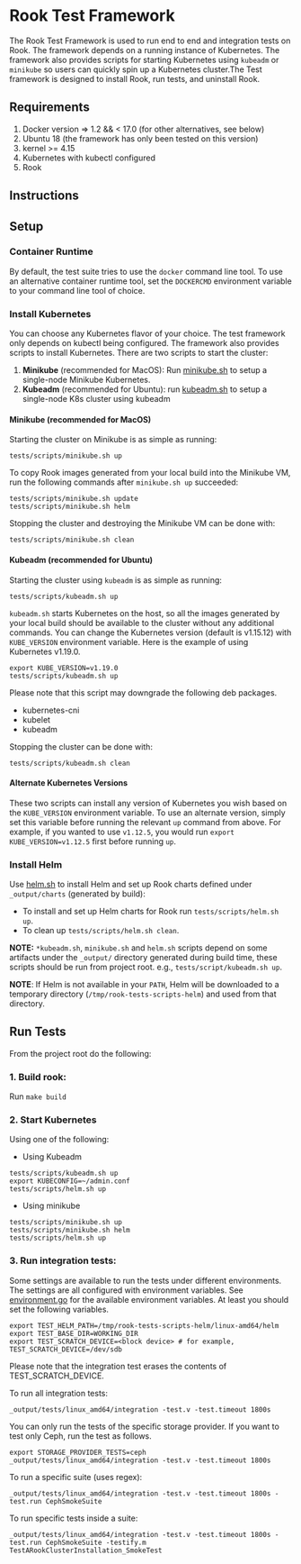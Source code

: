 # Rook Test Framework

The Rook Test Framework is used to run end to end and integration tests on Rook. The framework depends on a running instance of Kubernetes.
The framework also provides scripts for starting Kubernetes using `kubeadm` or `minikube` so users can
quickly spin up a Kubernetes cluster.The Test framework is designed to install Rook, run tests, and uninstall Rook.

## Requirements
1. Docker version => 1.2 && < 17.0 (for other alternatives, see below)
1. Ubuntu 18 (the framework has only been tested on this version)
1. kernel >= 4.15
1. Kubernetes with kubectl configured
1. Rook

## Instructions

## Setup

### Container Runtime

By default, the test suite tries to use the `docker` command line tool. To use
an alternative container runtime tool, set the `DOCKERCMD` environment variable
to your command line tool of choice.

### Install Kubernetes
You can choose any Kubernetes flavor of your choice.  The test framework only depends on kubectl being configured.
The framework also provides scripts to install Kubernetes. There are two scripts to start the cluster:
1. **Minikube** (recommended for MacOS): Run [minikube.sh](/tests/scripts/minikube.sh) to setup a single-node Minikube Kubernetes.
1. **Kubeadm** (recommended for Ubuntu): run [kubeadm.sh](/tests/scripts/kubeadm.sh) to setup a single-node K8s cluster using kubeadm

#### Minikube (recommended for MacOS)
Starting the cluster on Minikube is as simple as running:
```console
tests/scripts/minikube.sh up
```

To copy Rook images generated from your local build into the Minikube VM, run the following commands after `minikube.sh up` succeeded:
```console
tests/scripts/minikube.sh update
tests/scripts/minikube.sh helm
```

Stopping the cluster and destroying the Minikube VM can be done with:
```console
tests/scripts/minikube.sh clean
```

#### Kubeadm (recommended for Ubuntu)
Starting the cluster using `kubeadm` is as simple as running:
```console
tests/scripts/kubeadm.sh up
```

`kubeadm.sh` starts Kubernetes on the host, so all the images generated by your local build should be available to the cluster without any additional commands.
You can change the Kubernetes version (default is v1.15.12) with `KUBE_VERSION` environment variable. Here is the example of using Kubernetes v1.19.0.

```console
export KUBE_VERSION=v1.19.0
tests/scripts/kubeadm.sh up
```

Please note that this script may downgrade the following deb packages.

- kubernetes-cni
- kubelet
- kubeadm

Stopping the cluster can be done with:
```console
tests/scripts/kubeadm.sh clean
```

#### Alternate Kubernetes Versions
These two scripts can install any version of Kubernetes you wish based on the `KUBE_VERSION` environment variable.
To use an alternate version, simply set this variable before running the relevant `up` command from above.
For example, if you wanted to use `v1.12.5`, you would run `export KUBE_VERSION=v1.12.5` first before running `up`.

### Install Helm
Use [helm.sh](/tests/scripts/helm.sh) to install Helm and set up Rook charts defined under `_output/charts` (generated by build):

- To install and set up Helm charts for Rook run `tests/scripts/helm.sh up`.
- To clean up `tests/scripts/helm.sh clean`.

**NOTE:** `*kubeadm.sh`, `minikube.sh` and `helm.sh` scripts depend on some artifacts under the `_output/` directory generated during build time,
these scripts should be run from project root. e.g., `tests/script/kubeadm.sh up`.

**NOTE**: If Helm is not available in your `PATH`, Helm will be downloaded to a temporary directory (`/tmp/rook-tests-scripts-helm`) and used from that directory.

## Run Tests
From the project root do the following:

### 1. Build rook:
Run `make build`

### 2. Start Kubernetes
Using one of the following:

- Using Kubeadm
```
tests/scripts/kubeadm.sh up
export KUBECONFIG=~/admin.conf
tests/scripts/helm.sh up
```
- Using minikube
```
tests/scripts/minikube.sh up
tests/scripts/minikube.sh helm
tests/scripts/helm.sh up
```

### 3. Run integration tests:

Some settings are available to run the tests under different environments. The settings are all configured with environment variables.
See [environment.go](/tests/framework/installer/environment.go) for the available environment variables.
At least you should set the following variables.

```console
export TEST_HELM_PATH=/tmp/rook-tests-scripts-helm/linux-amd64/helm
export TEST_BASE_DIR=WORKING_DIR
export TEST_SCRATCH_DEVICE=<block device> # for example, TEST_SCRATCH_DEVICE=/dev/sdb
```

Please note that the integration test erases the contents of TEST_SCRATCH_DEVICE.

To run all integration tests:
```console
_output/tests/linux_amd64/integration -test.v -test.timeout 1800s
```

You can only run the tests of the specific storage provider. If you want to test only Ceph, run the test as follows.

```console
export STORAGE_PROVIDER_TESTS=ceph
_output/tests/linux_amd64/integration -test.v -test.timeout 1800s
```

To run a specific suite (uses regex):
```console
_output/tests/linux_amd64/integration -test.v -test.timeout 1800s -test.run CephSmokeSuite
```

To run specific tests inside a suite:
```console
_output/tests/linux_amd64/integration -test.v -test.timeout 1800s -test.run CephSmokeSuite -testify.m TestARookClusterInstallation_SmokeTest
```
